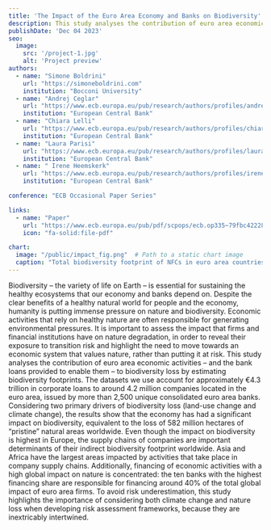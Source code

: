 ```yaml
---
title: 'The Impact of the Euro Area Economy and Banks on Biodiversity'
description: This study analyses the contribution of euro area economic activities – and the bank loans provided to enable them – to biodiversity loss by estimating biodiversity footprints
publishDate: 'Dec 04 2023'
seo:
  image:
    src: '/project-1.jpg'
    alt: 'Project preview'
authors:
  - name: "Simone Boldrini"
    url: "https://simoneboldrini.com"
    institution: "Bocconi University"
  - name: "Andrej Ceglar"
    url: "https://www.ecb.europa.eu/pub/research/authors/profiles/andrej-ceglar.en.html"
    institution: "European Central Bank"
  - name: "Chiara Lelli"
    url: "https://www.ecb.europa.eu/pub/research/authors/profiles/chiara-lelli.en.html"
    institution: "European Central Bank"
  - name: "Laura Parisi"
    url: "https://www.ecb.europa.eu/pub/research/authors/profiles/laura-parisi.en.html"
    institution: "European Central Bank"
  - name: " Irene Heemskerk"
    url: "https://www.ecb.europa.eu/pub/research/authors/profiles/irene-heemskerk.en.html"
    institution: "European Central Bank"      

conference: "ECB Occasional Paper Series"

links:
  - name: "Paper"
    url: "https://www.ecb.europa.eu/pub/pdf/scpops/ecb.op335~79fbc42228.it.pdf?e0811f3c6688da05df37d40aa78a84b9"
    icon: "fa-solid:file-pdf"

chart:
  image: "/public/impact_fig.png"  # Path to a static chart image
  caption: "Total biodiversity footprint of NFCs in euro area countries and sectors"
---
```


Biodiversity – the variety of life on Earth – is essential for sustaining the healthy
ecosystems that our economy and banks depend on. Despite the clear benefits of a
healthy natural world for people and the economy, humanity is putting immense
pressure on nature and biodiversity. Economic activities that rely on healthy nature
are often responsible for generating environmental pressures. It is important to
assess the impact that firms and financial institutions have on nature degradation, in
order to reveal their exposure to transition risk and highlight the need to move
towards an economic system that values nature, rather than putting it at risk. This
study analyses the contribution of euro area economic activities – and the bank
loans provided to enable them – to biodiversity loss by estimating biodiversity
footprints. The datasets we use account for approximately €4.3 trillion in corporate
loans to around 4.2 million companies located in the euro area, issued by more than
2,500 unique consolidated euro area banks. Considering two primary drivers of
biodiversity loss (land-use change and climate change), the results show that the
economy has had a significant impact on biodiversity, equivalent to the loss of 582
million hectares of “pristine” natural areas worldwide. Even though the impact on
biodiversity is highest in Europe, the supply chains of companies are important
determinants of their indirect biodiversity footprint worldwide. Asia and Africa have
the largest areas impacted by activities that take place in company supply chains.
Additionally, financing of economic activities with a high global impact on nature is
concentrated: the ten banks with the highest financing share are responsible for
financing around 40% of the total global impact of euro area firms. To avoid risk
underestimation, this study highlights the importance of considering both climate
change and nature loss when developing risk assessment frameworks, because they
are inextricably intertwined.

